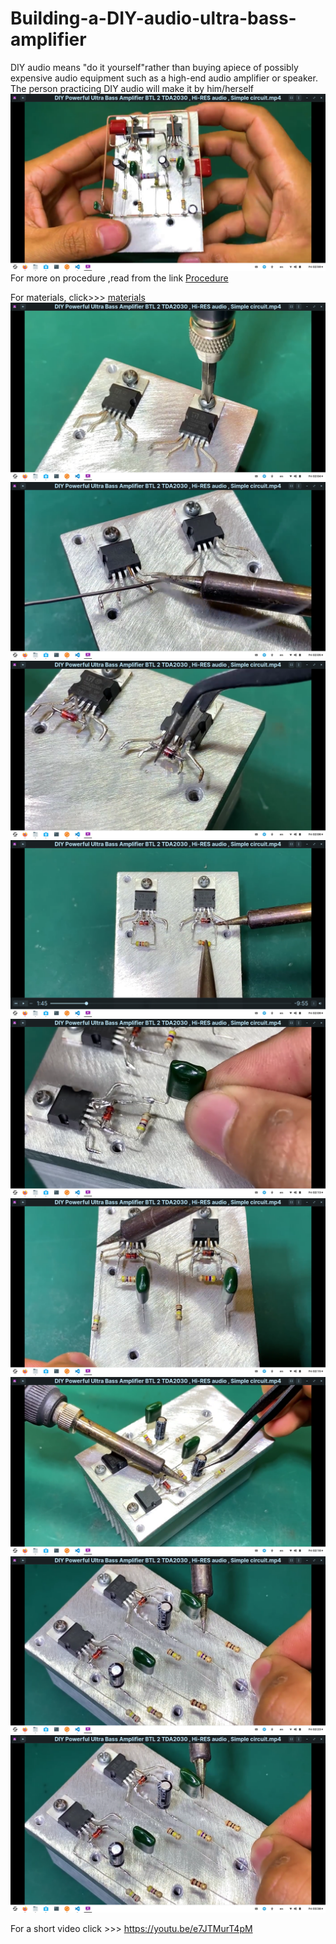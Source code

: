 # Building-a-DIY-audio-ultra-bass-amplifier
DIY audio means "do it yourself"rather than buying apiece of possibly expensive audio equipment such as a high-end audio amplifier or speaker.
The person practicing DIY audio will make it by him/herself
![](Images/crosscheck.png)
For more on procedure ,read from the link 
[Procedure](procedure.md)

For materials, click>>> [materials](Material-details.csv)
![](Images/tyingTDA2030.png)
![](Images/Applysolder.png)
![](Images/solderdiode1N4148.png)
![](Images/Solderresistor47k.png)
![](Images/solder2a104.png)
![](Images/resistor100k.png)
![](Images/50v0.1uf.png)
![](Images/100ohmresistor.png)
![](Images/470ohmresistor.png)

For a short video click >>> 
https://youtu.be/e7JTMurT4pM
